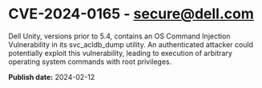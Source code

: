 # CVE-2024-0165 - secure@dell.com


Dell Unity, versions prior to 5.4, contains an OS Command Injection Vulnerability in its svc_acldb_dump utility. An authenticated attacker could potentially exploit this vulnerability, leading to execution of arbitrary operating system commands with root privileges.



**Publish date:** 2024-02-12
